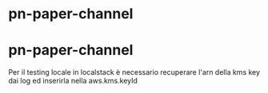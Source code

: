 # pn-paper-channel

# pn-paper-channel
Per il testing locale in localstack è necessario recuperare l'arn della kms key dai log ed inserirla nella
aws.kms.keyId